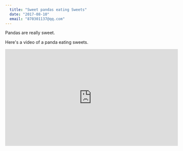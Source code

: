 ```yaml
---
  title: "Sweet pandas eating Sweets"
  date: "2017-08-10"
  email: "870301137@qq.com"
---
```


Pandas are really sweet.

Here's a video of a panda eating sweets.

<iframe width="560" height="315" src="https://www.youtube.com/embed/4n0xNbfJLR8" frameborder="0" allowfullscreen></iframe>